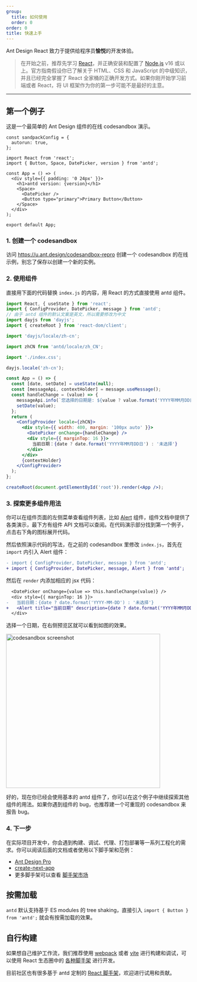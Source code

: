 ```yaml
---
group:
  title: 如何使用
  order: 0
order: 0
title: 快速上手
---
```


Ant Design React 致力于提供给程序员**愉悦**的开发体验。

> 在开始之前，推荐先学习 [React](https://react.dev)，并正确安装和配置了 [Node.js](https://nodejs.org/) v16 或以上。官方指南假设你已了解关于 HTML、CSS 和 JavaScript 的中级知识，并且已经完全掌握了 React 全家桶的正确开发方式。如果你刚开始学习前端或者 React，将 UI 框架作为你的第一步可能不是最好的主意。

---

## 第一个例子

这是一个最简单的 Ant Design 组件的在线 codesandbox 演示。

```sandpack
const sandpackConfig = {
  autorun: true,
};

import React from 'react';
import { Button, Space, DatePicker, version } from 'antd';

const App = () => (
  <div style={{ padding: '0 24px' }}>
    <h1>antd version: {version}</h1>
    <Space>
      <DatePicker />
      <Button type="primary">Primary Button</Button>
    </Space>
  </div>
);

export default App;
```

### 1. 创建一个 codesandbox

访问 https://u.ant.design/codesandbox-repro 创建一个 codesandbox 的在线示例，别忘了保存以创建一个新的实例。

### 2. 使用组件

直接用下面的代码替换 `index.js` 的内容，用 React 的方式直接使用 antd 组件。

```jsx
import React, { useState } from 'react';
import { ConfigProvider, DatePicker, message } from 'antd';
// 由于 antd 组件的默认文案是英文，所以需要修改为中文
import dayjs from 'dayjs';
import { createRoot } from 'react-dom/client';

import 'dayjs/locale/zh-cn';

import zhCN from 'antd/locale/zh_CN';

import './index.css';

dayjs.locale('zh-cn');

const App = () => {
  const [date, setDate] = useState(null);
  const [messageApi, contextHolder] = message.useMessage();
  const handleChange = (value) => {
    messageApi.info(`您选择的日期是: ${value ? value.format('YYYY年MM月DD日') : '未选择'}`);
    setDate(value);
  };
  return (
    <ConfigProvider locale={zhCN}>
      <div style={{ width: 400, margin: '100px auto' }}>
        <DatePicker onChange={handleChange} />
        <div style={{ marginTop: 16 }}>
          当前日期：{date ? date.format('YYYY年MM月DD日') : '未选择'}
        </div>
      </div>
      {contextHolder}
    </ConfigProvider>
  );
};

createRoot(document.getElementById('root')).render(<App />);
```

### 3. 探索更多组件用法

你可以在组件页面的左侧菜单查看组件列表，比如 [Alert](/components/alert-cn) 组件，组件文档中提供了各类演示，最下方有组件 API 文档可以查阅。在代码演示部分找到第一个例子，点击右下角的图标展开代码。

然后依照演示代码的写法，在之前的 codesandbox 里修改 `index.js`，首先在 `import` 内引入 Alert 组件：

```diff
- import { ConfigProvider, DatePicker, message } from 'antd';
+ import { ConfigProvider, DatePicker, message, Alert } from 'antd';
```

然后在 `render` 内添加相应的 jsx 代码：

```diff
  <DatePicker onChange={value => this.handleChange(value)} />
  <div style={{ marginTop: 16 }}>
-   当前日期：{date ? date.format('YYYY-MM-DD') : '未选择'}
+   <Alert title="当前日期" description={date ? date.format('YYYY年MM月DD日') : '未选择'} />
  </div>
```

选择一个日期，在右侧预览区就可以看到如图的效果。

<img width="420" src="https://gw.alipayobjects.com/zos/antfincdn/ZosQjL9pqe/e6179c89-21a9-44c9-aea4-3cc04af7ef25.png" alt="codesandbox screenshot" />

好的，现在你已经会使用基本的 antd 组件了，你可以在这个例子中继续探索其他组件的用法。如果你遇到组件的 bug，也推荐建一个可重现的 codesandbox 来报告 bug。

### 4. 下一步

在实际项目开发中，你会遇到构建、调试、代理、打包部署等一系列工程化的需求。你可以阅读后面的文档或者使用以下脚手架和范例：

- [Ant Design Pro](https://pro.ant.design/)
- [create-next-app](https://github.com/ant-design/ant-design-examples/tree/main/examples/with-nextjs-inline-style)
- 更多脚手架可以查看 [脚手架市场](https://scaffold.ant.design/)

## 按需加载

`antd` 默认支持基于 ES modules 的 tree shaking，直接引入 `import { Button } from 'antd';` 就会有按需加载的效果。

## 自行构建

如果想自己维护工作流，我们推荐使用 [webpack](https://webpack.js.org) 或者 [vite](https://cn.vitejs.dev/) 进行构建和调试，可以使用 React 生态圈中的 [各种脚手架](https://github.com/enaqx/awesome-react#react-tools) 进行开发。

目前社区也有很多基于 antd 定制的 [React 脚手架](https://scaffold.ant.design/)，欢迎进行试用和贡献。
